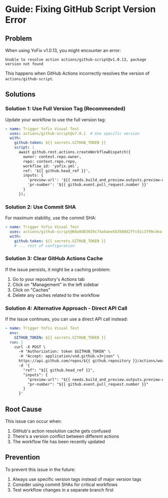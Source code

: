 # Guide: Fixing GitHub Script Version Error

## Problem
When using YoFix v1.0.13, you might encounter an error:
```
Unable to resolve action actions/github-script@v1.0.13, package version not found
```

This happens when GitHub Actions incorrectly resolves the version of `actions/github-script`.

## Solutions

### Solution 1: Use Full Version Tag (Recommended)
Update your workflow to use the full version tag:

```yaml
- name: Trigger Yofix Visual Test
  uses: actions/github-script@v7.0.1  # Use specific version
  with:
    github-token: ${{ secrets.GITHUB_TOKEN }}
    script: |
      await github.rest.actions.createWorkflowDispatch({
        owner: context.repo.owner,
        repo: context.repo.repo,
        workflow_id: 'yofix.yml',
        ref: '${{ github.head_ref }}',
        inputs: {
          'preview-url': '${{ needs.build_and_preview.outputs.preview-url }}',
          'pr-number': '${{ github.event.pull_request.number }}'
        }
      });
```

### Solution 2: Use Commit SHA
For maximum stability, use the commit SHA:

```yaml
- name: Trigger Yofix Visual Test
  uses: actions/github-script@60a0d83039c74a4aee543508d2ffcb1c3799cdea  # v7.0.1
  with:
    github-token: ${{ secrets.GITHUB_TOKEN }}
    # ... rest of configuration
```

### Solution 3: Clear GitHub Actions Cache
If the issue persists, it might be a caching problem:

1. Go to your repository's Actions tab
2. Click on "Management" in the left sidebar
3. Click on "Caches"
4. Delete any caches related to the workflow

### Solution 4: Alternative Approach - Direct API Call
If the issue continues, you can use a direct API call instead:

```yaml
- name: Trigger Yofix Visual Test
  env:
    GITHUB_TOKEN: ${{ secrets.GITHUB_TOKEN }}
  run: |
    curl -X POST \
      -H "Authorization: token $GITHUB_TOKEN" \
      -H "Accept: application/vnd.github.v3+json" \
      https://api.github.com/repos/${{ github.repository }}/actions/workflows/yofix.yml/dispatches \
      -d '{
        "ref": "${{ github.head_ref }}",
        "inputs": {
          "preview-url": "${{ needs.build_and_preview.outputs.preview-url }}",
          "pr-number": "${{ github.event.pull_request.number }}"
        }
      }'
```

## Root Cause
This issue can occur when:
1. GitHub's action resolution cache gets confused
2. There's a version conflict between different actions
3. The workflow file has been recently updated

## Prevention
To prevent this issue in the future:
1. Always use specific version tags instead of major version tags
2. Consider using commit SHAs for critical workflows
3. Test workflow changes in a separate branch first